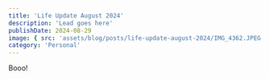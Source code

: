 ```yaml
---
title: 'Life Update August 2024'
description: 'Lead goes here'
publishDate: 2024-08-29
image: { src: 'assets/blog/posts/life-update-august-2024/IMG_4362.JPEG', alt: "A serene shoreline scene at Camano Island State Park, viewed from a wooden picnic table. In the foreground, a white takeout container sits on the weathered planks, topped with a black e-reader with a white-on-red EFF \"Fight Dystopia\" sticker. Beyond, the calm waters of the Saratoga Passage stretch to the horizon, where distant shores of Whidbey Island are visible. A lone sailboat can be seen in the middle distance. The late afternoon sun casts a warm glow on the scene, with light sparkling on the water's surface." }
category: 'Personal'
---
```


Booo!
